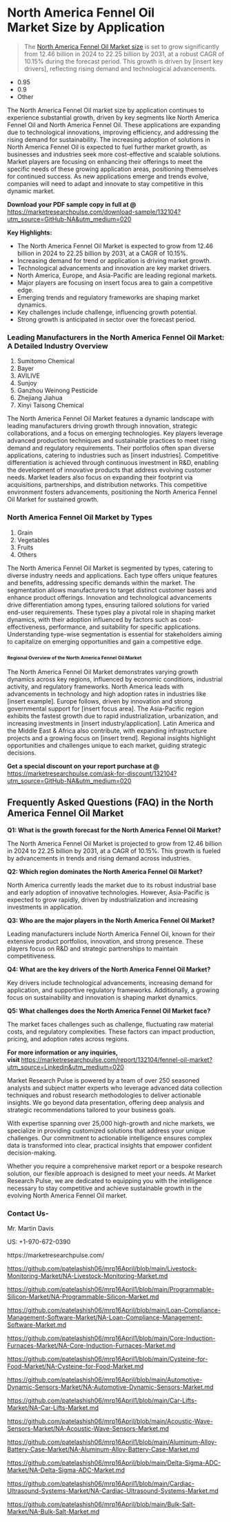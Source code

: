 <h1>North America Fennel Oil Market&nbsp;Size by Application</h1><blockquote><p>The <a href="https://marketresearchpulse.com/download-sample/132104?utm_source=GitHub-NA&amp;utm_medium=020">North America Fennel Oil Market size</a> is set to grow significantly from 12.46 billion in 2024 to 22.25 billion by 2031, at a robust CAGR of 10.15% during the forecast period. This growth is driven by [insert key drivers], reflecting rising demand and technological advancements.</p></blockquote><ul><li>0.95<li> 0.9<li> Other</li></ul><p>The North America Fennel Oil market size by application continues to experience substantial growth, driven by key segments like North America Fennel Oil and North America Fennel Oil. These applications are expanding due to technological innovations, improving efficiency, and addressing the rising demand for sustainability. The increasing adoption of solutions in North America Fennel Oil is expected to fuel further market growth, as businesses and industries seek more cost-effective and scalable solutions. Market players are focusing on enhancing their offerings to meet the specific needs of these growing application areas, positioning themselves for continued success. As new applications emerge and trends evolve, companies will need to adapt and innovate to stay competitive in this dynamic market.</p><p><strong>Download your PDF sample copy in full at @ </strong><a href="https://marketresearchpulse.com/download-sample/132104?utm_source=GitHub-NA&amp;utm_medium=020">https://marketresearchpulse.com/download-sample/132104?utm_source=GitHub-NA&amp;utm_medium=020</a></p><p><strong>Key Highlights: </strong></p><ul><li>The North America Fennel Oil Market is expected to grow from 12.46 billion in 2024 to 22.25 billion by 2031, at a CAGR of 10.15%.</li><li>Increasing demand for trend or application is driving market growth.</li><li>Technological advancements and innovation are key market drivers.</li><li>North America, Europe, and Asia-Pacific are leading regional markets.</li><li>Major players are focusing on insert focus area to gain a competitive edge.</li><li>Emerging trends and regulatory frameworks are shaping market dynamics.</li><li>Key challenges include challenge, influencing growth potential.</li><li>Strong growth is anticipated in sector over the forecast period.</li></ul><h3>Leading Manufacturers in the North America Fennel Oil Market: A Detailed Industry Overview</h3><ol><li>Sumitomo Chemical</li><li>Bayer</li><li>AVILIVE</li><li>Sunjoy</li><li>Ganzhou Weinong Pesticide</li><li>Zhejiang Jiahua</li><li>Xinyi Taisong Chemical</li></ol><div class="flex max-w-full flex-col flex-grow"><div class="min-h-8 text-message flex w-full flex-col items-end gap-2 whitespace-normal break-words [.text-message+&amp;]:mt-5" dir="auto" data-message-author-role="assistant" data-message-id="fd8432e4-4910-450d-b182-61b7bfb0a01f" data-message-model-slug="gpt-4o"><div class="flex w-full flex-col gap-1 empty:hidden first:pt-[3px]"><div class="markdown prose w-full break-words dark:prose-invert light"><p>The North America Fennel Oil Market features a dynamic landscape with leading manufacturers driving growth through innovation, strategic collaborations, and a focus on emerging technologies. Key players leverage advanced production techniques and sustainable practices to meet rising demand and regulatory requirements. Their portfolios often span diverse applications, catering to industries such as [insert industries]. Competitive differentiation is achieved through continuous investment in R&amp;D, enabling the development of innovative products that address evolving customer needs. Market leaders also focus on expanding their footprint via acquisitions, partnerships, and distribution networks. This competitive environment fosters advancements, positioning the North America Fennel Oil Market for sustained growth.</p></div></div></div></div><h3>North America Fennel Oil Market by Types</h3><ol><li>Grain<li> Vegetables<li> Fruits<li> Others</li></ol><div class="flex max-w-full flex-col flex-grow"><div class="min-h-8 text-message flex w-full flex-col items-end gap-2 whitespace-normal break-words [.text-message+&amp;]:mt-5" dir="auto" data-message-author-role="assistant" data-message-id="084470be-0bb7-4664-bddf-5156b4f41249" data-message-model-slug="gpt-4o-mini"><div class="flex w-full flex-col gap-1 empty:hidden first:pt-[3px]"><div class="markdown prose w-full break-words dark:prose-invert light"><p>The North America Fennel Oil Market is segmented by types, catering to diverse industry needs and applications. Each type offers unique features and benefits, addressing specific demands within the market. The segmentation allows manufacturers to target distinct customer bases and enhance product offerings. Innovation and technological advancements drive differentiation among types, ensuring tailored solutions for varied end-user requirements. These types play a pivotal role in shaping market dynamics, with their adoption influenced by factors such as cost-effectiveness, performance, and suitability for specific applications. Understanding type-wise segmentation is essential for stakeholders aiming to capitalize on emerging opportunities and gain a competitive edge.</p></div></div></div></div><h3><span style="font-size: 11px;">Regional Overview of the North America Fennel Oil Market</span></h3><div class="flex max-w-full flex-col flex-grow"><div class="min-h-8 text-message flex w-full flex-col items-end gap-2 whitespace-normal break-words [.text-message+&amp;]:mt-5" dir="auto" data-message-author-role="assistant" data-message-id="e9038762-ce64-4e30-91c9-9bd413514231" data-message-model-slug="gpt-4o-mini"><div class="flex w-full flex-col gap-1 empty:hidden first:pt-[3px]"><div class="markdown prose w-full break-words dark:prose-invert light"><p>The North America Fennel Oil Market demonstrates varying growth dynamics across key regions, influenced by economic conditions, industrial activity, and regulatory frameworks. North America leads with advancements in technology and high adoption rates in industries like [insert example]. Europe follows, driven by innovation and strong governmental support for [insert focus area]. The Asia-Pacific region exhibits the fastest growth due to rapid industrialization, urbanization, and increasing investments in [insert industry/application]. Latin America and the Middle East &amp; Africa also contribute, with expanding infrastructure projects and a growing focus on [insert trend]. Regional insights highlight opportunities and challenges unique to each market, guiding strategic decisions.</p></div></div></div></div><p><strong>Get a special discount on your report purchase at @ </strong><a href="https://marketresearchpulse.com/ask-for-discount/132104?utm_source=GitHub-NA&amp;utm_medium=020">https://marketresearchpulse.com/ask-for-discount/132104?utm_source=GitHub-NA&amp;utm_medium=020</a></p><h2>Frequently Asked Questions (FAQ) in the North America Fennel Oil Market</h2><p><strong>Q1: What is the growth forecast for the North America Fennel Oil Market?</strong></p><p>The North America Fennel Oil Market is projected to grow from 12.46 billion in 2024 to 22.25 billion by 2031, at a CAGR of 10.15%. This growth is fueled by advancements in trends and rising demand across industries.</p><p><strong>Q2: Which region dominates the North America Fennel Oil Market?</strong></p><p>North America currently leads the market due to its robust industrial base and early adoption of innovative technologies. However, Asia-Pacific is expected to grow rapidly, driven by industrialization and increasing investments in application.</p><p><strong>Q3: Who are the major players in the North America Fennel Oil Market?</strong></p><p>Leading manufacturers include North America Fennel Oil, known for their extensive product portfolios, innovation, and strong presence. These players focus on R&amp;D and strategic partnerships to maintain competitiveness.</p><p><strong>Q4: What are the key drivers of the North America Fennel Oil Market?</strong></p><p>Key drivers include technological advancements, increasing demand for application, and supportive regulatory frameworks. Additionally, a growing focus on sustainability and innovation is shaping market dynamics.</p><p><strong>Q5: What challenges does the North America Fennel Oil Market face?</strong></p><p>The market faces challenges such as challenge, fluctuating raw material costs, and regulatory complexities. These factors can impact production, pricing, and adoption rates across regions.</p><p><strong>For more information or any inquiries, visit&nbsp;</strong><a href="https://marketresearchpulse.com/report/132104/fennel-oil-market?utm_source=Linkedin&utm_medium=020">https://marketresearchpulse.com/report/132104/fennel-oil-market?utm_source=Linkedin&utm_medium=020</a></p><p>Market Research Pulse is powered by a team of over 250 seasoned analysts and subject matter experts who leverage advanced data collection techniques and robust research methodologies to deliver actionable insights. We go beyond data presentation, offering deep analysis and strategic recommendations tailored to your business goals.</p><p>With expertise spanning over 25,000 high-growth and niche markets, we specialize in providing customized solutions that address your unique challenges. Our commitment to actionable intelligence ensures complex data is transformed into clear, practical insights that empower confident decision-making.</p><p>Whether you require a comprehensive market report or a bespoke research solution, our flexible approach is designed to meet your needs. At Market Research Pulse, we are dedicated to equipping you with the intelligence necessary to stay competitive and achieve sustainable growth in the evolving North America Fennel Oil market.</p><h3><strong>Contact Us-</strong></h3><p>Mr. Martin Davis</p><p>US: +1-970-672-0390</p><p>https://marketresearchpulse.com/</p><p><a href="https://github.com/patelashish06/mrp16April/blob/main/Livestock-Monitoring-Market/NA-Livestock-Monitoring-Market.md">https://github.com/patelashish06/mrp16April/blob/main/Livestock-Monitoring-Market/NA-Livestock-Monitoring-Market.md</a></p><p><a href="https://github.com/patelashish06/mrp16April1/blob/main/Programmable-Silicon-Market/NA-Programmable-Silicon-Market.md">https://github.com/patelashish06/mrp16April1/blob/main/Programmable-Silicon-Market/NA-Programmable-Silicon-Market.md</a></p><p><a href="https://github.com/patelashish06/mrp16April/blob/main/Loan-Compliance-Management-Software-Market/NA-Loan-Compliance-Management-Software-Market.md">https://github.com/patelashish06/mrp16April/blob/main/Loan-Compliance-Management-Software-Market/NA-Loan-Compliance-Management-Software-Market.md</a></p><p><a href="https://github.com/patelashish06/mrp16April1/blob/main/Core-Induction-Furnaces-Market/NA-Core-Induction-Furnaces-Market.md">https://github.com/patelashish06/mrp16April1/blob/main/Core-Induction-Furnaces-Market/NA-Core-Induction-Furnaces-Market.md</a></p><p><a href="https://github.com/patelashish06/mrp16April1/blob/main/Cysteine-for-Food-Market/NA-Cysteine-for-Food-Market.md">https://github.com/patelashish06/mrp16April1/blob/main/Cysteine-for-Food-Market/NA-Cysteine-for-Food-Market.md</a></p><p><a href="https://github.com/patelashish06/mrp16April/blob/main/Automotive-Dynamic-Sensors-Market/NA-Automotive-Dynamic-Sensors-Market.md">https://github.com/patelashish06/mrp16April/blob/main/Automotive-Dynamic-Sensors-Market/NA-Automotive-Dynamic-Sensors-Market.md</a></p><p><a href="https://github.com/patelashish06/mrp16April1/blob/main/Car-Lifts-Market/NA-Car-Lifts-Market.md">https://github.com/patelashish06/mrp16April1/blob/main/Car-Lifts-Market/NA-Car-Lifts-Market.md</a></p><p><a href="https://github.com/patelashish06/mrp16April/blob/main/Acoustic-Wave-Sensors-Market/NA-Acoustic-Wave-Sensors-Market.md">https://github.com/patelashish06/mrp16April/blob/main/Acoustic-Wave-Sensors-Market/NA-Acoustic-Wave-Sensors-Market.md</a></p><p><a href="https://github.com/patelashish06/mrp16April1/blob/main/Aluminum-Alloy-Battery-Case-Market/NA-Aluminum-Alloy-Battery-Case-Market.md">https://github.com/patelashish06/mrp16April1/blob/main/Aluminum-Alloy-Battery-Case-Market/NA-Aluminum-Alloy-Battery-Case-Market.md</a></p><p><a href="https://github.com/patelashish06/mrp16April/blob/main/Delta-Sigma-ADC-Market/NA-Delta-Sigma-ADC-Market.md">https://github.com/patelashish06/mrp16April/blob/main/Delta-Sigma-ADC-Market/NA-Delta-Sigma-ADC-Market.md</a></p><p><a href="https://github.com/patelashish06/mrp16April1/blob/main/Cardiac-Ultrasound-Systems-Market/NA-Cardiac-Ultrasound-Systems-Market.md">https://github.com/patelashish06/mrp16April1/blob/main/Cardiac-Ultrasound-Systems-Market/NA-Cardiac-Ultrasound-Systems-Market.md</a></p><p><a href="https://github.com/patelashish06/mrp16April/blob/main/Bulk-Salt-Market/NA-Bulk-Salt-Market.md">https://github.com/patelashish06/mrp16April/blob/main/Bulk-Salt-Market/NA-Bulk-Salt-Market.md</a></p>